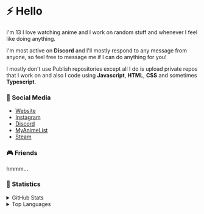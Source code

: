 # ⚡ Hello
I'm 13 I love watching anime and I work on random stuff and whenever I feel like doing anything.

I'm most active on **Discord** and I'll mostly respond to any message from anyone, so feel free to message me if I can do anything for you!

I mostly don't use Publish repositories except all I do is upload private repos that I work on and also I code using **Javascript**, **HTML**, **CSS** and sometimes **Typescript**.

### 📱 Social Media
- [Website](https://kant.gq)
- [Instagram](https://instagram.com/kantwho)
- [Discord](https://discord.gg/DFpvmnRp6U)
- [MyAnimeList](https://myanimelist.net/profile/kantmal)
- [Steam](https://steamcommunity.com/id/kantplaygames/)

### 🎮 Friends
hmmm...

### 💾 Statistics
<details>
  <summary>GitHub Stats</summary>
  <a href="//github.com/codekant"><img src="https://github-readme-stats.vercel.app/api?username=codekant&show_icons=true&hide_border=true&theme=midnight-purple" title="codekant's Github stats"></a>
  <br>
</details>
<details>
  <summary>Top Languages</summary>
  <a href="//github.com/codekant"><img src="https://github-readme-stats.vercel.app/api/top-langs/?username=codekant&layout=compact&theme=midnight-purple" title="codekant's Top languages"></a>
</details>
